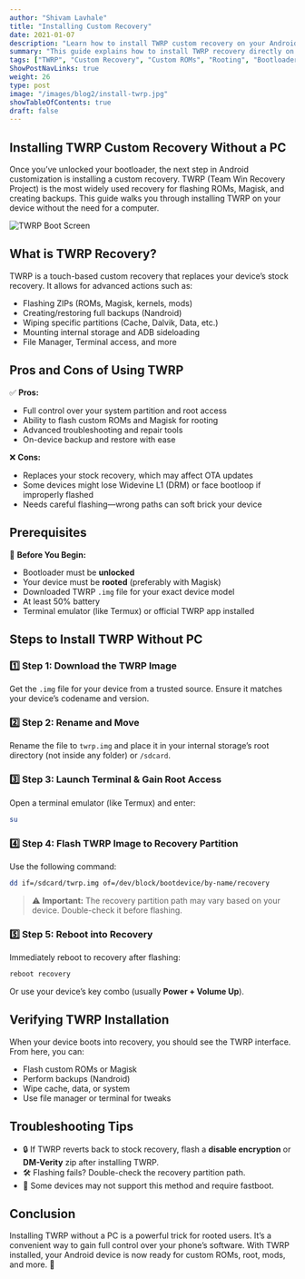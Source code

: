 ```yaml
---
author: "Shivam Lavhale"
title: "Installing Custom Recovery"
date: 2021-01-07
description: "Learn how to install TWRP custom recovery on your Android device without using a computer. A handy guide for enthusiasts who want more control over their phones."
summary: "This guide explains how to install TWRP recovery directly on an Android device without needing a PC. Ideal for users with unlocked bootloaders who want to flash ROMs or root their device."
tags: ["TWRP", "Custom Recovery", "Custom ROMs", "Rooting", "Bootloader"]
ShowPostNavLinks: true
weight: 26
type: post
image: "/images/blog2/install-twrp.jpg"
showTableOfContents: true
draft: false
---
```


Installing TWRP Custom Recovery Without a PC
---
Once you’ve unlocked your bootloader, the next step in Android customization is installing a custom recovery. TWRP (Team Win Recovery Project) is the most widely used recovery for flashing ROMs, Magisk, and creating backups. This guide walks you through installing TWRP on your device without the need for a computer.

![TWRP Boot Screen](/images/blog2/install-twrp.jpg "TWRP Recovery")

What is TWRP Recovery?
---
TWRP is a touch-based custom recovery that replaces your device’s stock recovery. It allows for advanced actions such as:
- Flashing ZIPs (ROMs, Magisk, kernels, mods)
- Creating/restoring full backups (Nandroid)
- Wiping specific partitions (Cache, Dalvik, Data, etc.)
- Mounting internal storage and ADB sideloading
- File Manager, Terminal access, and more

Pros and Cons of Using TWRP
---

✅ **Pros:**
- Full control over your system partition and root access
- Ability to flash custom ROMs and Magisk for rooting
- Advanced troubleshooting and repair tools
- On-device backup and restore with ease

❌ **Cons:**
- Replaces your stock recovery, which may affect OTA updates
- Some devices might lose Widevine L1 (DRM) or face bootloop if improperly flashed
- Needs careful flashing—wrong paths can soft brick your device

Prerequisites
---
📌 **Before You Begin:**
- Bootloader must be **unlocked**
- Your device must be **rooted** (preferably with Magisk)
- Downloaded TWRP `.img` file for your exact device model
- At least 50% battery
- Terminal emulator (like Termux) or official TWRP app installed

Steps to Install TWRP Without PC
---

### 1️⃣ Step 1: Download the TWRP Image
Get the `.img` file for your device from a trusted source. Ensure it matches your device’s codename and version.

### 2️⃣ Step 2: Rename and Move
Rename the file to `twrp.img` and place it in your internal storage’s root directory (not inside any folder) or `/sdcard`.

### 3️⃣ Step 3: Launch Terminal & Gain Root Access
Open a terminal emulator (like Termux) and enter:

```bash
su
```

### 4️⃣ Step 4: Flash TWRP Image to Recovery Partition
Use the following command:

```bash
dd if=/sdcard/twrp.img of=/dev/block/bootdevice/by-name/recovery
```

> ⚠️ **Important:** The recovery partition path may vary based on your device. Double-check it before flashing.

### 5️⃣ Step 5: Reboot into Recovery
Immediately reboot to recovery after flashing:

```bash
reboot recovery
```

Or use your device’s key combo (usually **Power + Volume Up**).

Verifying TWRP Installation
---
When your device boots into recovery, you should see the TWRP interface. From here, you can:
- Flash custom ROMs or Magisk
- Perform backups (Nandroid)
- Wipe cache, data, or system
- Use file manager or terminal for tweaks

Troubleshooting Tips
---
- 🔒 If TWRP reverts back to stock recovery, flash a **disable encryption** or **DM-Verity** zip after installing TWRP.
- 🛠️ Flashing fails? Double-check the recovery partition path.
- 🚫 Some devices may not support this method and require fastboot.

Conclusion
---
Installing TWRP without a PC is a powerful trick for rooted users. It’s a convenient way to gain full control over your phone’s software. With TWRP installed, your Android device is now ready for custom ROMs, root, mods, and more. 🔧

